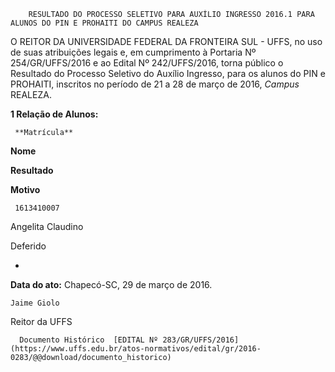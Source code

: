        RESULTADO DO PROCESSO SELETIVO PARA AUXÍLIO INGRESSO 2016.1 PARA ALUNOS DO PIN E PROHAITI DO CAMPUS REALEZA  

O REITOR DA UNIVERSIDADE FEDERAL DA FRONTEIRA SUL - UFFS, no uso de suas atribuições legais e, em cumprimento à Portaria Nº 254/GR/UFFS/2016 e ao Edital Nº 242/UFFS/2016, torna público o Resultado do Processo Seletivo do Auxílio Ingresso, para os alunos do PIN e PROHAITI, inscritos no período de 21 a 28 de março de 2016, *Campus* REALEZA.

 **1 Relação de Alunos:**

     **Matrícula**

   **Nome**

   **Resultado**

   **Motivo**

     1613410007

   Angelita Claudino

   Deferido

   -

      

   **Data do ato:** Chapecó-SC, 29 de março de 2016.   
 

    Jaime Giolo   
 Reitor da UFFS 

      Documento Histórico  [EDITAL Nº 283/GR/UFFS/2016](https://www.uffs.edu.br/atos-normativos/edital/gr/2016-0283/@@download/documento_historico)     
      